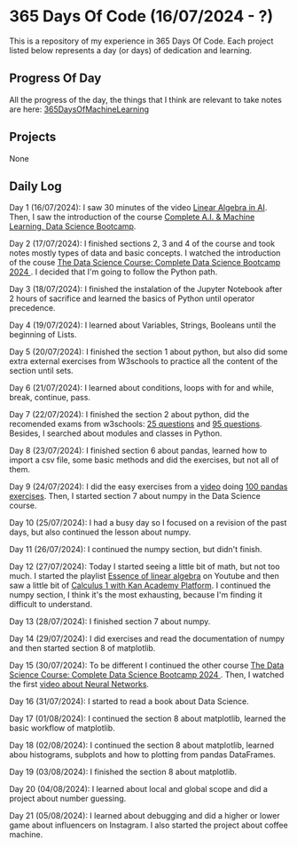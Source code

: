 # 365 Days Of Code (16/07/2024 - ?)
This is a repository of my experience in 365 Days Of Code. Each project listed below represents a day (or days) of dedication and learning.

## Progress Of Day
All the progress of the day, the things that I think are relevant to take notes are here: [365DaysOfMachineLearning](https://smart-reaper-1c5.notion.site/365-Days-Of-Machine-Learning-ad8aa1ae8287449da38d0bc2fd44b3f9)

## Projects
None

## Daily Log
Day 1 (16/07/2024): I saw 30 minutes of the video [Linear Algebra in AI](https://youtu.be/3Bf9oh7nkus?si=NMlsASKlCnneRoVZ). Then, I saw the introduction of the course [Complete A.I. & Machine Learning, Data Science Bootcamp](https://www.udemy.com/course/complete-machine-learning-and-data-science-zero-to-mastery/).

Day 2 (17/07/2024): I finished sections 2, 3 and 4 of the course and took notes mostly types of data and basic concepts. I watched the introduction of the couse [The Data Science Course: Complete Data Science Bootcamp 2024
](https://www.udemy.com/course/the-data-science-course-complete-data-science-bootcamp/). I decided that I'm going to follow the Python path.

Day 3 (18/07/2024): I finished the instalation of the Jupyter Notebook after 2 hours of sacrifice and learned the basics of Python until operator precedence.

Day 4 (19/07/2024): I learned about Variables, Strings, Booleans until the beginning of Lists.

Day 5 (20/07/2024): I finished the section 1 about python, but also did some extra external exercises from W3schools to practice all the content of the section until sets.

Day 6 (21/07/2024): I learned about conditions, loops with for and while, break, continue, pass.

Day 7 (22/07/2024): I finished the section 2 about python, did the recomended exams from w3schools: [25 questions](https://www.w3schools.com/quiztest/quiztest.asp?qtest=PYTHON) and [95 questions](https://www.w3schools.com/python/exercise.asp). Besides, I searched about modules and classes in Python.

Day 8 (23/07/2024): I finished section 6 about pandas, learned how to import a csv file, some basic methods and did the exercises, but not all of them.

Day 9 (24/07/2024): I did the easy exercises from a [video](https://youtu.be/i7v2m-ebXB4?si=Jl9ziOIVKU8--XOj) doing [100 pandas exercises](https://github.com/ajcr/100-pandas-puzzles). Then, I started section 7 about numpy in the Data Science course.

Day 10 (25/07/2024): I had a busy day so I focused on a revision of the past days, but also continued the lesson about numpy.

Day 11 (26/07/2024): I continued the numpy section, but didn't finish.

Day 12 (27/07/2024): Today I started seeing a little bit of math, but not too much. I started the playlist [Essence of linear algebra](https://www.youtube.com/watch?v=fNk_zzaMoSs&list=PLZHQObOWTQDPD3MizzM2xVFitgF8hE_ab&pp=iAQB) on Youtube and then saw a little bit of [Calculus 1 with Kan Academy Platform](https://www.khanacademy.org/math/calculus-1). I continued the numpy section, I think it's the most exhausting, because I'm finding it difficult to understand.

Day 13 (28/07/2024): I finished section 7 about numpy.

Day 14 (29/07/2024): I did exercises and read the documentation of numpy and then started section 8 of matplotlib.

Day 15 (30/07/2024): To be different I continued the other course [The Data Science Course: Complete Data Science Bootcamp 2024
](https://www.udemy.com/course/the-data-science-course-complete-data-science-bootcamp/). Then, I watched the first [video about Neural Networks](https://youtu.be/aircAruvnKk?si=5ipzKpFHZykjTtfU).

Day 16 (31/07/2024): I started to read a book about Data Science.

Day 17 (01/08/2024): I continued the section 8 about matplotlib, learned the basic workflow of matplotlib.

Day 18 (02/08/2024): I continued the section 8 about matplotlib, learned abou histograms, subplots and how to plotting from pandas DataFrames.

Day 19 (03/08/2024): I finished the section 8 about matplotlib.

Day 20 (04/08/2024): I learned about local and global scope and did a project about number guessing.

Day 21 (05/08/2024): I learned about debugging and did a higher or lower game about influencers on Instagram. I also started the project about coffee machine.
